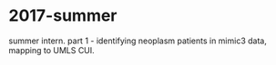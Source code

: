 # 2017-summer
summer intern. part 1 - identifying neoplasm patients in mimic3 data, mapping to UMLS CUI. 
